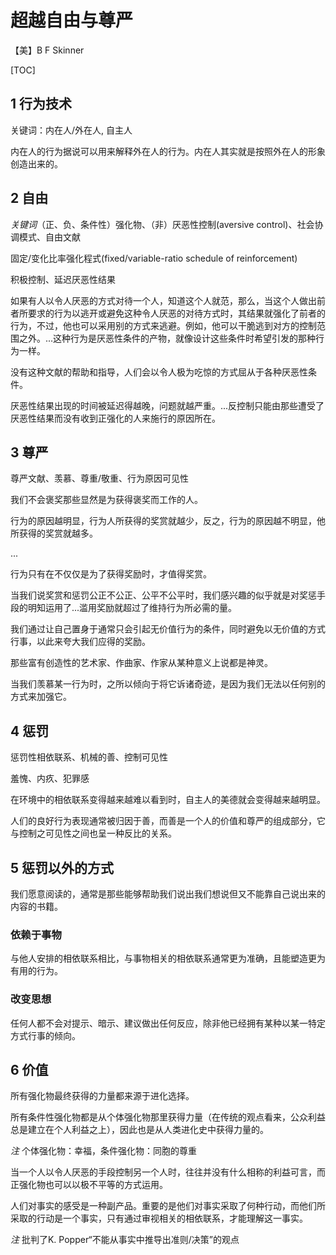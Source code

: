 # 超越自由与尊严

【美】B F Skinner

[TOC]



## 1 行为技术

关键词：内在人/外在人, 自主人

内在人的行为据说可以用来解释外在人的行为。内在人其实就是按照外在人的形象创造出来的。



## 2 自由

*关键词*（正、负、条件性）强化物、（非）厌恶性控制(aversive control)、社会协调模式、自由文献

固定/变化比率强化程式(fixed/variable-ratio schedule of reinforcement)

积极控制、延迟厌恶性结果



如果有人以令人厌恶的方式对待一个人，知道这个人就范，那么，当这个人做出前者所要求的行为以逃开或避免这种令人厌恶的对待方式时，其结果就强化了前者的行为，不过，他也可以采用别的方式来逃避。例如，他可以干脆逃到对方的控制范围之外。...这种行为是厌恶性条件的产物，就像设计这些条件时希望引发的那种行为一样。



没有这种文献的帮助和指导，人们会以令人极为吃惊的方式屈从于各种厌恶性条件。



厌恶性结果出现的时间被延迟得越晚，问题就越严重。...反控制只能由那些遭受了厌恶性结果而没有收到正强化的人来施行的原因所在。

## 3 尊严

尊严文献、羡慕、尊重/敬重、行为原因可见性



我们不会褒奖那些显然是为获得褒奖而工作的人。



行为的原因越明显，行为人所获得的奖赏就越少，反之，行为的原因越不明显，他所获得的奖赏就越多。

...

行为只有在不仅仅是为了获得奖励时，才值得奖赏。



当我们说奖赏和惩罚公正不公正、公平不公平时，我们感兴趣的似乎就是对奖惩手段的明知运用了...滥用奖励就超过了维持行为所必需的量。



我们通过让自己置身于通常只会引起无价值行为的条件，同时避免以无价值的方式行事，以此来夸大我们应得的奖励。



那些富有创造性的艺术家、作曲家、作家从某种意义上说都是神灵。



当我们羡慕某一行为时，之所以倾向于将它诉诸奇迹，是因为我们无法以任何别的方式来加强它。



## 4 惩罚

惩罚性相依联系、机械的善、控制可见性

羞愧、内疚、犯罪感



在环境中的相依联系变得越来越难以看到时，自主人的美德就会变得越来越明显。



人们的良好行为表现通常被归因于善，而善是一个人的价值和尊严的组成部分，它与控制之可见性之间也呈一种反比的关系。

## 5 惩罚以外的方式



我们愿意阅读的，通常是那些能够帮助我们说出我们想说但又不能靠自己说出来的内容的书籍。



### 依赖于事物

与他人安排的相依联系相比，与事物相关的相依联系通常更为准确，且能塑造更为有用的行为。



### 改变思想

任何人都不会对提示、暗示、建议做出任何反应，除非他已经拥有某种以某一特定方式行事的倾向。

## 6 价值

所有强化物最终获得的力量都来源于进化选择。



所有条件性强化物都是从个体强化物那里获得力量（在传统的观点看来，公众利益总是建立在个人利益之上），因此也是从人类进化史中获得力量的。



*注* 个体强化物：幸福，条件强化物：同胞的尊重



当一个人以令人厌恶的手段控制另一个人时，往往并没有什么相称的利益可言，而正强化物也可以以极不平等的方式运用。



人们对事实的感受是一种副产品。重要的是他们对事实采取了何种行动，而他们所采取的行动是一个事实，只有通过审视相关的相依联系，才能理解这一事实。

*注* 批判了K. Popper“不能从事实中推导出准则/决策”的观点